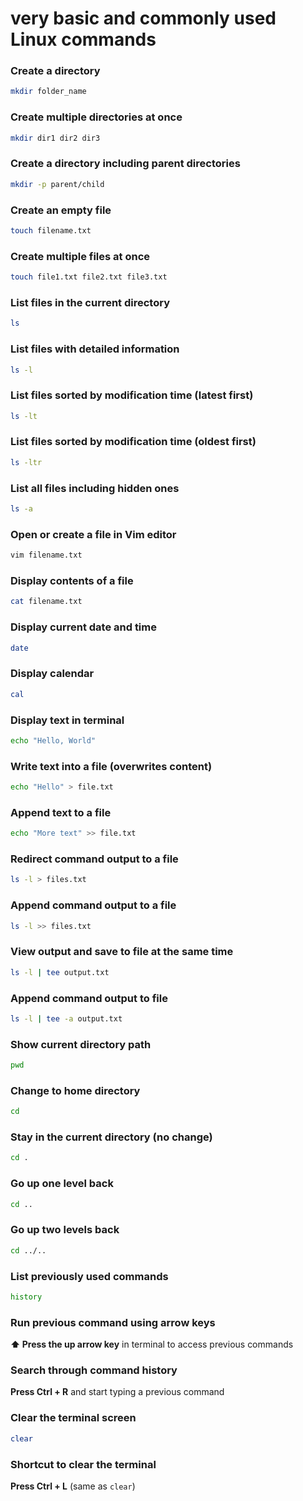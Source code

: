 # very basic and commonly used Linux commands

### Create a directory
```bash
mkdir folder_name
```

### Create multiple directories at once
```bash
mkdir dir1 dir2 dir3
```

### Create a directory including parent directories
```bash
mkdir -p parent/child
```

### Create an empty file
```bash
touch filename.txt
```

### Create multiple files at once
```bash
touch file1.txt file2.txt file3.txt
```

### List files in the current directory
```bash
ls
```

### List files with detailed information
```bash
ls -l
```

### List files sorted by modification time (latest first)
```bash
ls -lt
```

### List files sorted by modification time (oldest first)
```bash
ls -ltr
```

### List all files including hidden ones
```bash
ls -a
```

### Open or create a file in Vim editor
```bash
vim filename.txt
```

### Display contents of a file
```bash
cat filename.txt
```

### Display current date and time
```bash
date
```

### Display calendar
```bash
cal
```

### Display text in terminal
```bash
echo "Hello, World"
```

### Write text into a file (overwrites content)
```bash
echo "Hello" > file.txt
```

### Append text to a file
```bash
echo "More text" >> file.txt
```

### Redirect command output to a file
```bash
ls -l > files.txt
```

### Append command output to a file
```bash
ls -l >> files.txt
```

### View output and save to file at the same time
```bash
ls -l | tee output.txt
```

### Append command output to file
```bash
ls -l | tee -a output.txt
```

### Show current directory path
```bash
pwd
```

### Change to home directory
```bash
cd
```

### Stay in the current directory (no change)
```bash
cd .
```

### Go up one level back
```bash
cd ..
```

### Go up two levels back
```bash
cd ../..
```

### List previously used commands
```bash
history
```

### Run previous command using arrow keys  
**⬆️ Press the up arrow key** in terminal to access previous commands

### Search through command history  
**Press Ctrl + R** and start typing a previous command

### Clear the terminal screen
```bash
clear
```

### Shortcut to clear the terminal  
**Press Ctrl + L** (same as `clear`)